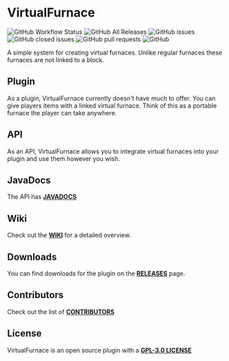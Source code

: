 # VirtualFurnace 
![GitHub Workflow Status](https://img.shields.io/github/workflow/status/ShaneBeee/VirtualFurnace/Java%20CI%20with%20Maven)
![GitHub All Releases](https://img.shields.io/github/downloads/ShaneBeee/VirtualFurnace/total)
![GitHub issues](https://img.shields.io/github/issues/ShaneBeee/VirtualFurnace)
![GitHub closed issues](https://img.shields.io/github/issues-closed/ShaneBeee/VirtualFurnace)
![GitHub pull requests](https://img.shields.io/github/issues-pr/ShaneBeee/VirtualFurnace)
![GitHub](https://img.shields.io/github/license/ShaneBeee/VirtualFurnace)

A simple system for creating virtual furnaces. Unlike regular furnaces these furnaces are not linked to a block. 

## Plugin
As a plugin, VirtualFurnace currently doesn't have much to offer. You can give players items with a linked virtual furnace. Think of this as a portable furnace the player can take anywhere. 

## API
As an API, VirtualFurnace allows you to integrate virtual furnaces into your plugin and use them however you wish.

## JavaDocs
The API has [**JAVADOCS**](https://shanebeestudios.com/docs/plugins/VirtualFurnace/)

## Wiki
Check out the [**WIKI**](https://github.com/ShaneBeeStudios/VirtualFurnace/wiki) for a detailed overview.

## Downloads
You can find downloads for the plugin on the [**RELEASES**](https://github.com/ShaneBeeStudios/VirtualFurnace/releases) page.


## Contributors
Check out the list of [**CONTRIBUTORS**](https://github.com/ShaneBeeStudios/VirtualFurnace/graphs/contributors)

## License
VirtualFurnace is an open source plugin with a [**GPL-3.0 LICENSE**](https://github.com/ShaneBeeStudios/VirtualFurnace/blob/master/LICENSE)
